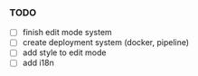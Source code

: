 ### TODO

- [ ] finish edit mode system
- [ ] create deployment system (docker, pipeline)
- [ ] add style to edit mode
- [ ] add i18n 
